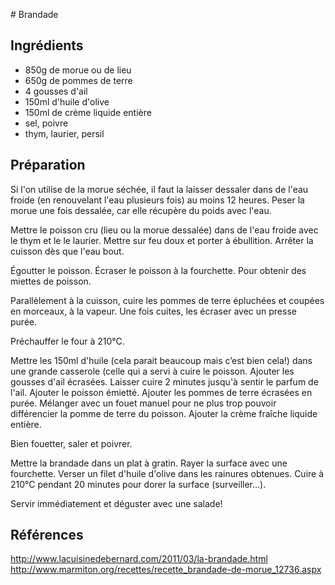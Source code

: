 # Brandade


## Ingrédients

- 850g de morue ou de lieu
- 650g de pommes de terre
- 4 gousses d'ail
- 150ml d'huile d'olive
- 150ml de crème liquide entière
- sel, poivre
- thym, laurier, persil


## Préparation

Si l'on utilise de la morue séchée, il faut la laisser dessaler dans de l'eau froide (en renouvelant l'eau plusieurs fois) au moins 12 heures. 
Peser la morue une fois dessalée, car elle récupère du poids avec l'eau.

Mettre le poisson cru (lieu ou la morue dessalée) dans de l'eau froide avec le thym et le le laurier. 
Mettre sur feu doux et porter à ébullition. Arrêter la cuisson dès que l'eau bout.

Égoutter le poisson.
Écraser le poisson à la fourchette. 
Pour obtenir des miettes de poisson. 

Parallèlement à la cuisson, cuire les pommes de terre épluchées et coupées en morceaux, à la vapeur. 
Une fois cuites, les écraser avec un presse purée. 

Préchauffer le four à 210°C.

Mettre les 150ml d'huile (cela parait beaucoup mais c’est bien cela!) dans une grande casserole (celle qui a servi à cuire le poisson. Ajouter les gousses d'ail écrasées. 
Laisser cuire 2 minutes jusqu'à sentir le parfum de l'ail. Ajouter le poisson émietté. 
Ajouter les pommes de terre écrasées en purée. 
Mélanger avec un fouet manuel pour ne plus trop pouvoir différencier la pomme de terre du poisson. 
Ajouter la crème fraîche liquide entière. 

Bien fouetter, saler et poivrer. 

Mettre la brandade dans un plat à gratin. Rayer la surface avec une fourchette. Verser un filet d'huile d'olive dans les rainures obtenues. 
Cuire à 210°C pendant 20 minutes pour dorer la surface (surveiller...).

Servir immédiatement et déguster avec une salade!


## Références

http://www.lacuisinedebernard.com/2011/03/la-brandade.html
http://www.marmiton.org/recettes/recette_brandade-de-morue_12736.aspx
